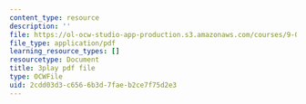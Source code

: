 ```yaml
---
content_type: resource
description: ''
file: https://ol-ocw-studio-app-production.s3.amazonaws.com/courses/9-00sc-introduction-to-psychology-fall-2011/2cdd03d3c6566b3d7faeb2ce7f75d2e3_SBrCPDC21f4.pdf
file_type: application/pdf
learning_resource_types: []
resourcetype: Document
title: 3play pdf file
type: OCWFile
uid: 2cdd03d3-c656-6b3d-7fae-b2ce7f75d2e3
---
```

